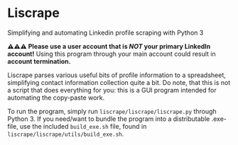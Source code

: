 # Liscrape
Simplifying and automating Linkedin profile scraping with Python 3

**⚠️⚠️⚠️ Please use a user account that is _NOT_ your primary LinkedIn account!** Using this program through your main account could result in **account termination.**

Liscrape parses various useful bits of profile information to a spreadsheet, simplifying contact information collection quite a bit. Do note, that this is not a script that does everything for you: this is a GUI program intended for automating the copy-paste work. 

To run the program, simply run `liscrape/liscrape/liscrape.py` through Python 3. If you need/want to bundle the program into a distributable .exe-file, use the included `build_exe.sh` file, found in `liscrape/liscrape/utils/build_exe.sh`. 
